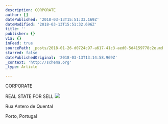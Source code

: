 ```yaml
---
description: CORPORATE
author: []
datePublished: '2018-03-13T15:51:33.169Z'
dateModified: '2018-03-13T15:51:32.696Z'
title: ''
publisher: {}
via: {}
inFeed: true
sourcePath: _posts/2018-01-26-d0724c97-a617-41c3-aed0-5d4159778c2e.md
starred: false
datePublishedOriginal: '2018-03-13T13:14:58.969Z'
_context: 'http://schema.org'
_type: Article

---
```

CORPORATE

REAL STATE FOR SELL
![](https://the-grid-user-content.s3-us-west-2.amazonaws.com/5370de5d-8f80-4df1-8d92-f6fc2d7be4f9.jpg)

Rua Antero de Quental

Porto, Portugal